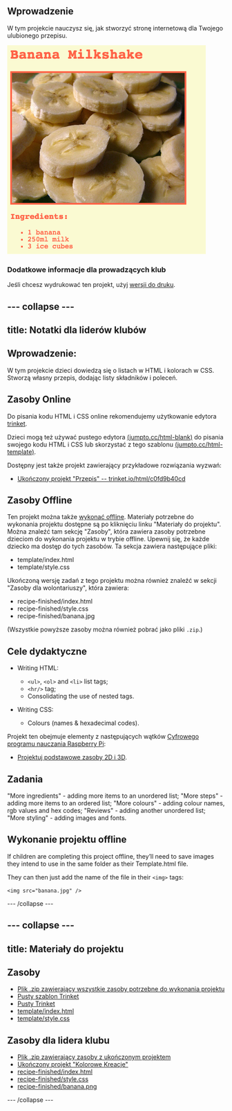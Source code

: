## Wprowadzenie

W tym projekcie nauczysz się, jak stworzyć stronę internetową dla Twojego ulubionego przepisu.

![zrzut ekranu](images/recipe-final.png)

### Dodatkowe informacje dla prowadzących klub

Jeśli chcesz wydrukować ten projekt, użyj [wersji do druku](https://projects.raspberrypi.org/en/projects/recipe/print).

## \--- collapse \---

## title: Notatki dla liderów klubów

## Wprowadzenie:

W tym projekcie dzieci dowiedzą się o listach w HTML i kolorach w CSS. Stworzą własny przepis, dodając listy składników i poleceń.

## Zasoby Online

Do pisania kodu HTML i CSS online rekomendujemy użytkowanie edytora [trinket](https://trinket.io/).

Dzieci mogą też używać pustego edytora [(jumpto.cc/html-blank)](http://jumpto.cc/html-blank) do pisania swojego kodu HTML i CSS lub skorzystać z tego szablonu [(jumpto.cc/html-template)](http://jumpto.cc/html-template).

Dostępny jest także projekt zawierający przykładowe rozwiązania wyzwań:

+ [Ukończony projekt "Przepis" -- trinket.io/html/c0fd9b40cd](https://trinket.io/html/c0fd9b40cd)

## Zasoby Offline

Ten projekt można także [wykonać offline](https://www.codeclubprojects.org/en-GB/resources/webdev-working-offline/). Materiały potrzebne do wykonania projektu dostępne są po kliknięciu linku "Materiały do projektu". Można znaleźć tam sekcję "Zasoby", która zawiera zasoby potrzebne dzieciom do wykonania projektu w trybie offline. Upewnij się, że każde dziecko ma dostęp do tych zasobów. Ta sekcja zawiera następujące pliki:

+ template/index.html
+ template/style.css

Ukończoną wersję zadań z tego projektu można również znaleźć w sekcji "Zasoby dla wolontariuszy", która zawiera:

+ recipe-finished/index.html
+ recipe-finished/style.css
+ recipe-finished/banana.jpg

(Wszystkie powyższe zasoby można również pobrać jako pliki `.zip`.)

## Cele dydaktyczne

+ Writing HTML:
    
    + `<ul>`, `<ol>` and `<li>` list tags;
    + `<hr/>` tag;
    + Consolidating the use of nested tags.

+ Writing CSS:
    
    + Colours (names & hexadecimal codes).

Projekt ten obejmuje elementy z następujących wątków [Cyfrowego programu nauczania Raspberry Pi](http://rpf.io/curriculum):

+ [ Projektuj podstawowe zasoby 2D i 3D](https://www.raspberrypi.org/curriculum/design/creator).

## Zadania

"More ingredients" - adding more items to an unordered list; "More steps" - adding more items to an ordered list; "More colours" - adding colour names, rgb values and hex codes; "Reviews" - adding another unordered list; "More styling" - adding images and fonts.

## Wykonanie projektu offline

If children are completing this project offline, they’ll need to save images they intend to use in the same folder as their Template.html file.

They can then just add the name of the file in their `<img>` tags:

    <img src="banana.jpg" />
    

\--- /collapse \---

## \--- collapse \---

## title: Materiały do projektu

## Zasoby

+ [Plik .zip zawierający wszystkie zasoby potrzebne do wykonania projektu](resources/recipe-project-resources.zip)
+ [Pusty szablon Trinket](http://jumpto.cc/trinket-template)
+ [Pusty Trinket](http://jumpto.cc/trinket-blank)
+ [template/index.html](resources/template-index.html)
+ [template/style.css](resources/template-style.css)

## Zasoby dla lidera klubu

+ [Plik .zip zawierający zasoby z ukończonym projektem](resources/recipe-volunteer-resources.zip)
+ [Ukończony projekt "Kolorowe Kreacje"](https://trinket.io/html/c0fd9b40cd)
+ [recipe-finished/index.html](resources/recipe-finished-index.html)
+ [recipe-finished/style.css](resources/recipe-finished-style.css)
+ [recipe-finished/banana.png](resources/recipe-finished-banana.png)

\--- /collapse \---